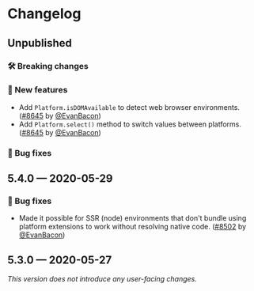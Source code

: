 # Changelog

## Unpublished

### 🛠 Breaking changes

### 🎉 New features

- Add `Platform.isDOMAvailable` to detect web browser environments. ([#8645](https://github.com/expo/expo/pull/8645) by [@EvanBacon](https://github.com/EvanBacon))
- Add `Platform.select()` method to switch values between platforms. ([#8645](https://github.com/expo/expo/pull/8645) by [@EvanBacon](https://github.com/EvanBacon))

### 🐛 Bug fixes

## 5.4.0 — 2020-05-29

### 🐛 Bug fixes

- Made it possible for SSR (node) environments that don't bundle using platform extensions to work without resolving native code. ([#8502](https://github.com/expo/expo/pull/8502) by [@EvanBacon](https://github.com/EvanBacon))

## 5.3.0 — 2020-05-27

*This version does not introduce any user-facing changes.*
